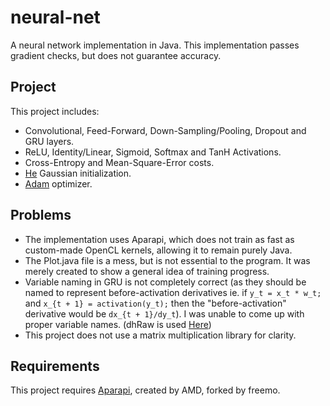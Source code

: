 # neural-net
A neural network implementation in Java. This implementation passes gradient checks, but does not guarantee accuracy.
## Project
This project includes:
* Convolutional, Feed-Forward, Down-Sampling/Pooling, Dropout and GRU layers.
* ReLU, Identity/Linear, Sigmoid, Softmax and TanH Activations.
* Cross-Entropy and Mean-Square-Error costs.
* [He](https://arxiv.org/abs/1502.01852) Gaussian initialization.
* [Adam](https://arxiv.org/abs/1412.6980) optimizer.

## Problems
* The implementation uses Aparapi, which does not train as fast as custom-made OpenCL kernels, allowing it to remain purely Java.
* The Plot.java file is a mess, but is not essential to the program. It was merely created to show a general idea of training progress.
* Variable naming in GRU is not completely correct (as they should be named to represent before-activation derivatives ie. if `y_t = x_t * w_t;` and `x_{t + 1} = activation(y_t);` then the "before-activation" derivative would be `dx_{t + 1}/dy_t`). I was unable to come up with proper variable names. (dhRaw is used [Here](https://gist.github.com/karpathy/d4dee566867f8291f086))
* This project does not use a matrix multiplication library for clarity.

## Requirements
This project requires [Aparapi](https://github.com/Syncleus/aparapi), created by AMD, forked by freemo.

